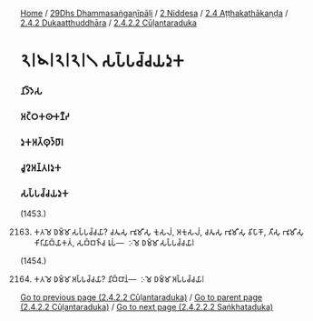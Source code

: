 
[Home](/) / [29Dhs Dhammasaṅgaṇīpāḷi](/tipitaka/29Dhs.md) / [2 Niddesa](/tipitaka/29Dhs/2.md) / [2.4 Aṭṭhakathākaṇḍa](/tipitaka/29Dhs/2/2.4.md) / [2.4.2 Dukaatthuddhāra](/tipitaka/29Dhs/2/2.4/2.4.2.md) / [2.4.2.2 Cūḷantaraduka](/tipitaka/29Dhs/2/2.4/2.4.2/2.4.2.2.md)

# 𑁨𑁇𑁪𑁇𑁨𑁇𑁨𑁇𑁧 𑀲𑀧𑁆𑀧𑀘𑁆𑀘𑀬𑀤𑀼𑀓

### 𑀦𑀺𑀤𑁆𑀤𑁂𑀲

### 𑀅𑀝𑁆𑀞𑀓𑀣𑀸𑀓𑀡𑁆𑀟

### 𑀤𑀼𑀓𑀅𑀢𑁆𑀣𑀼𑀤𑁆𑀥𑀸𑀭

### 𑀘𑀽𑀍𑀅𑀦𑁆𑀢𑀭𑀤𑀼𑀓

### 𑀲𑀧𑁆𑀧𑀘𑁆𑀘𑀬𑀤𑀼𑀓

(1453.)

2163. 𑀓𑀢𑀫𑁂 𑀥𑀫𑁆𑀫𑀸 𑀲𑀧𑁆𑀧𑀘𑁆𑀘𑀬𑀸? 𑀘𑀢𑀽𑀲𑀼 𑀪𑀽𑀫𑀻𑀲𑀼 𑀓𑀼𑀲𑀮𑀁, 𑀅𑀓𑀼𑀲𑀮𑀁, 𑀘𑀢𑀽𑀲𑀼 𑀪𑀽𑀫𑀻𑀲𑀼 𑀯𑀺𑀧𑀸𑀓𑁄, 𑀢𑀻𑀲𑀼 𑀪𑀽𑀫𑀻𑀲𑀼 𑀓𑀺𑀭𑀺𑀬𑀸𑀩𑁆𑀬𑀸𑀓𑀢𑀁, 𑀲𑀩𑁆𑀩𑀜𑁆𑀘 𑀭𑀽𑀧𑀁—  𑀇𑀫𑁂 𑀥𑀫𑁆𑀫𑀸 𑀲𑀧𑁆𑀧𑀘𑁆𑀘𑀬𑀸𑁇

(1454.)

2164. 𑀓𑀢𑀫𑁂 𑀥𑀫𑁆𑀫𑀸 𑀅𑀧𑁆𑀧𑀘𑁆𑀘𑀬𑀸? 𑀦𑀺𑀩𑁆𑀩𑀸𑀦𑀁—  𑀇𑀫𑁂 𑀥𑀫𑁆𑀫𑀸 𑀅𑀧𑁆𑀧𑀘𑁆𑀘𑀬𑀸𑁇

[Go to previous page (2.4.2.2 Cūḷantaraduka)](/tipitaka/29Dhs/2/2.4/2.4.2/2.4.2.2.md) / [Go to parent page (2.4.2.2 Cūḷantaraduka)](/tipitaka/29Dhs/2/2.4/2.4.2/2.4.2.2.md) / [Go to next page (2.4.2.2.2 Saṅkhataduka)](/tipitaka/29Dhs/2/2.4/2.4.2/2.4.2.2/2.4.2.2.2.md)


